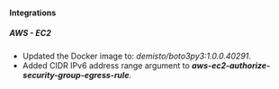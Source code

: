 
#### Integrations
##### AWS - EC2
- Updated the Docker image to: *demisto/boto3py3:1.0.0.40291*.
- Added CIDR IPv6 address range argument to ***aws-ec2-authorize-security-group-egress-rule***.